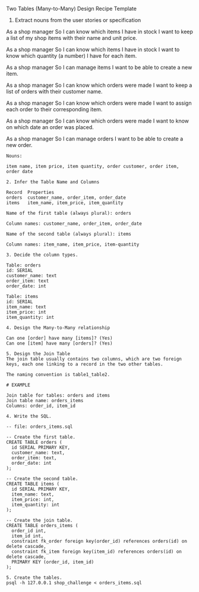 Two Tables (Many-to-Many) Design Recipe Template

1. Extract nouns from the user stories or specification

As a shop manager
So I can know which items I have in stock
I want to keep a list of my shop items with their name and unit price.

As a shop manager
So I can know which items I have in stock
I want to know which quantity (a number) I have for each item.

As a shop manager
So I can manage items
I want to be able to create a new item.

As a shop manager
So I can know which orders were made
I want to keep a list of orders with their customer name.

As a shop manager
So I can know which orders were made
I want to assign each order to their corresponding item.

As a shop manager
So I can know which orders were made
I want to know on which date an order was placed. 

As a shop manager
So I can manage orders
I want to be able to create a new order.
```
Nouns:

item name, item price, item quantity, order customer, order item, order date

2. Infer the Table Name and Columns

Record	Properties
orders	customer_name, order_item, order_date
items	item_name, item_price, item_quantity

Name of the first table (always plural): orders

Column names: customer_name, order_item, order_date

Name of the second table (always plural): items

Column names: item_name, item_price, item-quantity

3. Decide the column types.

Table: orders
id: SERIAL
customer_name: text
order_item: text
order_date: int

Table: items
id: SERIAL
item_name: text
item_price: int
item_quantity: int

4. Design the Many-to-Many relationship

Can one [order] have many [items]? (Yes)
Can one [item] have many [orders]? (Yes)

5. Design the Join Table
The join table usually contains two columns, which are two foreign keys, each one linking to a record in the two other tables.

The naming convention is table1_table2.

# EXAMPLE

Join table for tables: orders and items
Join table name: orders_items
Columns: order_id, item_id

4. Write the SQL.

-- file: orders_items.sql

-- Create the first table.
CREATE TABLE orders (
  id SERIAL PRIMARY KEY,
  customer_name: text,
  order_item: text,
  order_date: int
);

-- Create the second table.
CREATE TABLE items (
  id SERIAL PRIMARY KEY,
  item_name: text,
  item_price: int,
  item_quantity: int
);

-- Create the join table.
CREATE TABLE orders_items (
  order_id int,
  item_id int,
  constraint fk_order foreign key(order_id) references orders(id) on delete cascade,
  constraint fk_item foreign key(item_id) references orders(id) on delete cascade,
  PRIMARY KEY (order_id, item_id)
);

5. Create the tables.
psql -h 127.0.0.1 shop_challenge < orders_items.sql